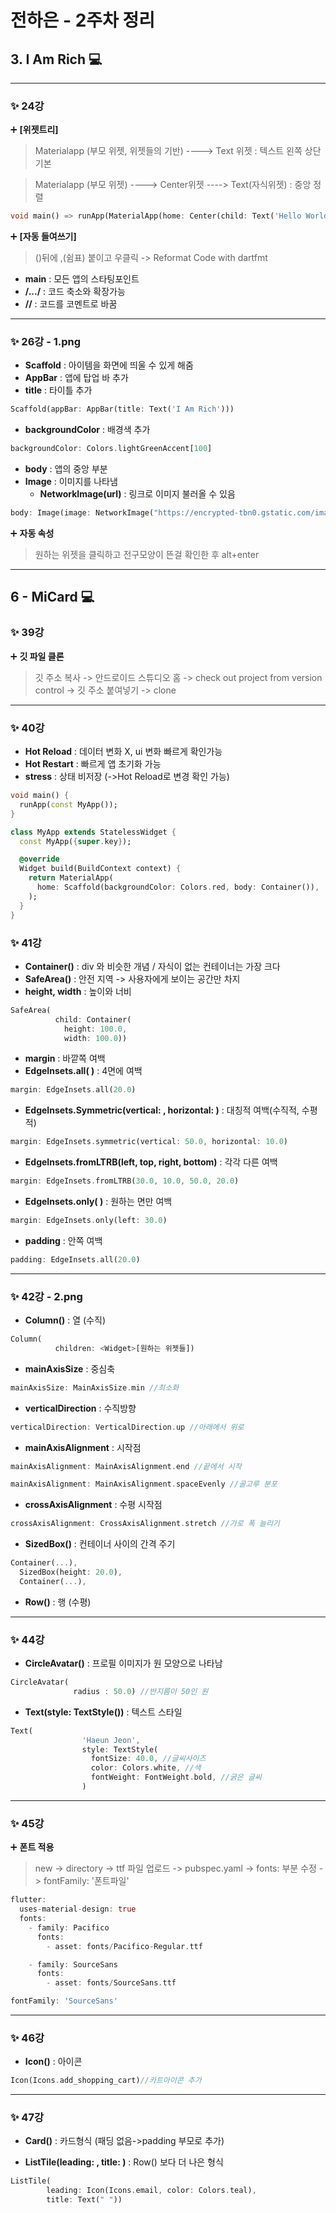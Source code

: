 # 전하은 - 2주차 정리

## 3. I Am Rich 💻

---

### ✨ 24강
➕ **[위젯트리]**
>Materialapp (부모 위젯, 위젯들의 기반) ----> Text 위젯 : 텍스트 왼쪽 상단 기본

>Materialapp (부모 위젯) ----> Center위젯 ----> Text(자식위젯) : 중앙 정렬 

```dart
void main() => runApp(MaterialApp(home: Center(child: Text('Hello World'))));
```
➕ **[자동 들여쓰기]** 
>()뒤에 ,(쉼표) 붙이고 우클릭 -> Reformat Code with dartfmt

- **main** : 모든 앱의 스타팅포인트
- **/.../** : 코드 축소와 확장가능
- **//** : 코드를 코멘트로 바꿈

---

### ✨ 26강 - 1.png
- **Scaffold** : 아이템을 화면에 띄울 수 있게 해줌
- **AppBar** : 앱에 탑업 바 추가
- **title** : 타이틀 추가

```dart
Scaffold(appBar: AppBar(title: Text('I Am Rich')))
```

- **backgroundColor** : 배경색 추가

```dart
backgroundColor: Colors.lightGreenAccent[100]
```

- **body** : 앱의 중앙 부분
- **Image** : 이미지를 나타냄
  - **NetworkImage(url)** : 링크로 이미지 불러올 수 있음

```dart
body: Image(image: NetworkImage("https://encrypted-tbn0.gstatic.com/images?q=tbn:ANd9GcSJ-u5dF-N3tBeUoumPCA0IAZBaLD8BWbSFew&s"))
```

➕ **자동 속성** 
>원하는 위젯을 클릭하고 전구모양이 뜬걸 확인한 후 alt+enter

---

## 6 - MiCard 💻 

### ✨ 39강
➕ **깃 파일 클론** 
>깃 주소 복사 -> 안드로이드 스튜디오 홈 -> check out project from version control -> 깃 주소 붙여넣기 -> clone

---

### ✨ 40강
- **Hot Reload** : 데이터 변화 X, ui 변화 빠르게 확인가능
- **Hot Restart** : 빠르게 앱 초기화 가능
- **stress** : 상태 비저장 (->Hot Reload로 변경 확인 가능)

```dart
void main() {
  runApp(const MyApp());
}

class MyApp extends StatelessWidget {
  const MyApp({super.key});

  @override
  Widget build(BuildContext context) {
    return MaterialApp(
      home: Scaffold(backgroundColor: Colors.red, body: Container()),
    );
  }
}
```

### ✨ 41강
- **Container()** : div 와 비슷한 개념 / 자식이 없는 컨테이너는 가장 크다
- **SafeArea()** : 안전 지역 -> 사용자에게 보이는 공간만 차지
- **height, width** : 높이와 너비

```dart
SafeArea(
          child: Container(
            height: 100.0,
            width: 100.0))
```

- **margin** : 바깥쪽 여백
- **EdgeInsets.all(  )** : 4면에 여백

```dart
margin: EdgeInsets.all(20.0)
```

- **EdgeInsets.Symmetric(vertical:  , horizontal:  )** : 대칭적 여백(수직적, 수평적)

```dart
margin: EdgeInsets.symmetric(vertical: 50.0, horizontal: 10.0)
```

- **EdgeInsets.fromLTRB(left, top, right, bottom)** : 각각 다른 여백

```dart
margin: EdgeInsets.fromLTRB(30.0, 10.0, 50.0, 20.0)
```

- **EdgeInsets.only(  )** : 원하는 면만 여백

```dart
margin: EdgeInsets.only(left: 30.0)
```

- **padding** : 안쪽 여백

```dart
padding: EdgeInsets.all(20.0)
```

---

### ✨ 42강 - 2.png
- **Column()** : 열 (수직)

```dart
Column(
          children: <Widget>[원하는 위젯들])
```

- **mainAxisSize** : 중심축

```dart
mainAxisSize: MainAxisSize.min //최소화
```

- **verticalDirection** : 수직방향

```dart
verticalDirection: VerticalDirection.up //아래에서 위로
```

- **mainAxisAlignment** : 시작점

```dart
mainAxisAlignment: MainAxisAlignment.end //끝에서 시작
```

```dart
mainAxisAlignment: MainAxisAlignment.spaceEvenly //골고루 분포
```
- **crossAxisAlignment** : 수평 시작점

```dart
crossAxisAlignment: CrossAxisAlignment.stretch //가로 폭 늘리기
```

- **SizedBox()** : 컨테이너 사이의 간격 주기

```dart
Container(...),
  SizedBox(height: 20.0),
  Container(...), 
```

- **Row()** : 행 (수평)

---

### ✨ 44강

- **CircleAvatar()** : 프로필 이미지가 원 모양으로 나타남

```dart
CircleAvatar(
              radius : 50.0) //반지름이 50인 원
```

- **Text(style: TextStyle())** : 텍스트 스타일

```dart
Text(
                'Haeun Jeon',
                style: TextStyle(
                  fontSize: 40.0, //글씨사이즈
                  color: Colors.white, //색
                  fontWeight: FontWeight.bold, //굵은 글씨
                )
```

---

### ✨ 45강
➕ **폰트 적용** 
>new -> directory -> ttf 파일 업로드 -> pubspec.yaml -> fonts: 부분 수정 -> fontFamily: '폰트파일'
```dart
flutter:
  uses-material-design: true
  fonts:
    - family: Pacifico
      fonts:
        - asset: fonts/Pacifico-Regular.ttf

    - family: SourceSans
      fonts:
        - asset: fonts/SourceSans.ttf
```

```dart
fontFamily: 'SourceSans'
```

---

### ✨ 46강
- **Icon()** : 아이콘
```dart
Icon(Icons.add_shopping_cart)//카트아이콘 추가
```

---

### ✨ 47강

- **Card()** : 카드형식 (패딩 없음->padding 부모로 추가)

- **ListTile(leading:  , title:  )** : Row() 보다 더 나은 형식

```dart
ListTile(
        leading: Icon(Icons.email, color: Colors.teal),
        title: Text(" "))
```
